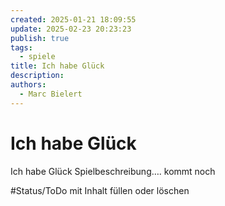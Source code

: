 ```yaml
---
created: 2025-01-21 18:09:55
update: 2025-02-23 20:23:23
publish: true
tags:
  - spiele
title: Ich habe Glück
description: 
authors:
  - Marc Bielert
---
```


#  Ich habe Glück

Ich habe Glück
Spielbeschreibung….
kommt noch

#Status/ToDo mit Inhalt füllen oder löschen

